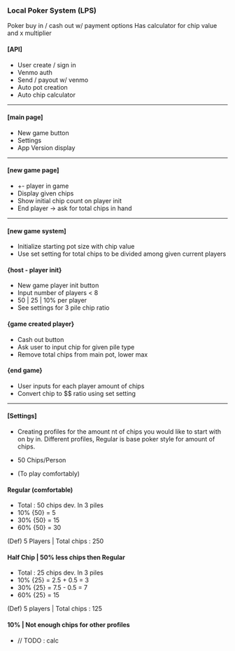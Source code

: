 ### Local Poker System (LPS)
Poker buy in / cash out w/ payment options
Has calculator for chip value and x multiplier

#### [API]
- User create / sign in
- Venmo auth
- Send / payout w/ venmo
- Auto pot creation
- Auto chip calculator

---
#### [main page]
- New game button
- Settings
- App Version display

---
#### [new game page]
- +- player in game
- Display given chips
- Show initial chip count on player init
- End player -> ask for total chips in hand

---
#### [new game system]
- Initialize starting pot size with chip value
- Use set setting for total chips to be divided among given current players

#### {host - player init}
- New game player init button
- Input number of players < 8
- 50 | 25 | 10% per player
- See settings for 3 pile chip ratio

#### {game created player}
- Cash out button
- Ask user to input chip for given pile type
- Remove total chips from main pot, lower max

#### {end game}
- User inputs for each player amount of chips
- Convert chip to $$ ratio using set setting

---
#### [Settings]
- Creating profiles for the amount nt of chips you would like to start with on by in. Different profiles, Regular is base poker style for amount of chips.

- 50 Chips/Person
- (To play comfortably)

#### Regular (comfortable)
- Total : 50 chips dev. In 3 piles
- 10% {50} = 5
- 30% {50} = 15
- 60% {50} = 30

(Def) 5 Players | Total chips : 250

#### Half Chip | 50% less chips then Regular
- Total : 25 chips dev. In 3 piles
- 10% {25} = 2.5 + 0.5 = 3
- 30% {25} = 7.5 - 0.5 = 7
- 60% {25} = 15

(Def) 5 players | Total chips : 125


#### 10% | Not enough chips for other profiles
- // TODO : calc 